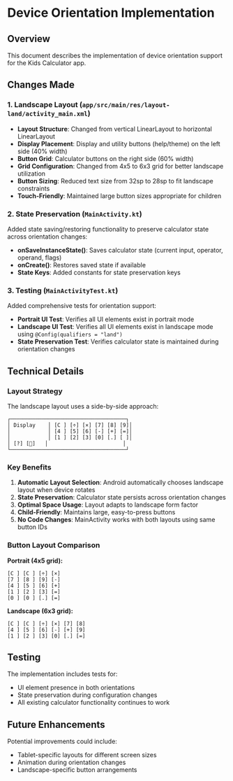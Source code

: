 # Device Orientation Implementation

## Overview
This document describes the implementation of device orientation support for the Kids Calculator app.

## Changes Made

### 1. Landscape Layout (`app/src/main/res/layout-land/activity_main.xml`)
- **Layout Structure**: Changed from vertical LinearLayout to horizontal LinearLayout
- **Display Placement**: Display and utility buttons (help/theme) on the left side (40% width)
- **Button Grid**: Calculator buttons on the right side (60% width)
- **Grid Configuration**: Changed from 4x5 to 6x3 grid for better landscape utilization
- **Button Sizing**: Reduced text size from 32sp to 28sp to fit landscape constraints
- **Touch-Friendly**: Maintained large button sizes appropriate for children

### 2. State Preservation (`MainActivity.kt`)
Added state saving/restoring functionality to preserve calculator state across orientation changes:
- **onSaveInstanceState()**: Saves calculator state (current input, operator, operand, flags)
- **onCreate()**: Restores saved state if available
- **State Keys**: Added constants for state preservation keys

### 3. Testing (`MainActivityTest.kt`)
Added comprehensive tests for orientation support:
- **Portrait UI Test**: Verifies all UI elements exist in portrait mode
- **Landscape UI Test**: Verifies all UI elements exist in landscape mode using `@Config(qualifiers = "land")`
- **State Preservation Test**: Verifies calculator state is maintained during orientation changes

## Technical Details

### Layout Strategy
The landscape layout uses a side-by-side approach:
```
┌─────────────────────────────────────┐
│ Display    │ [C ] [÷] [×] [7] [8] [9]│
│            │ [4 ] [5] [6] [-] [+] [=]│
│            │ [1 ] [2] [3] [0] [.] [ ]│
│ [?] [🦁]   │                        │
└─────────────────────────────────────┘
```

### Key Benefits
1. **Automatic Layout Selection**: Android automatically chooses landscape layout when device rotates
2. **State Preservation**: Calculator state persists across orientation changes
3. **Optimal Space Usage**: Layout adapts to landscape form factor
4. **Child-Friendly**: Maintains large, easy-to-press buttons
5. **No Code Changes**: MainActivity works with both layouts using same button IDs

### Button Layout Comparison

**Portrait (4x5 grid):**
```
[C ] [C ] [÷] [×]
[7 ] [8 ] [9] [-]
[4 ] [5 ] [6] [+]
[1 ] [2 ] [3] [=]
[0 ] [0 ] [.] [=]
```

**Landscape (6x3 grid):**
```
[C ] [C ] [÷] [×] [7] [8]
[4 ] [5 ] [6] [-] [+] [9]
[1 ] [2 ] [3] [0] [.] [=]
```

## Testing
The implementation includes tests for:
- UI element presence in both orientations
- State preservation during configuration changes
- All existing calculator functionality continues to work

## Future Enhancements
Potential improvements could include:
- Tablet-specific layouts for different screen sizes
- Animation during orientation changes
- Landscape-specific button arrangements